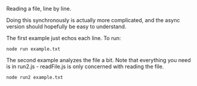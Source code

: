 Reading a file, line by line.

Doing this synchronously is actually more complicated, and the async version should hopefully be easy to understand.

The first example just echos each line.  To run:

```
node run example.txt
```

The second example analyzes the file a bit.  Note that everything you need is in run2.js - readFile.js is only 
concerned with reading the file.

```
node run2 example.txt
```